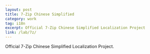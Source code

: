 ```yaml
---
layout: post
title: 7-Zip Chinese Simplified
category: work
tag: i18n
excerpt: Official 7-Zip Chinese Simplified Localization Project
link: /lab/7z/
---
```


<p>Official 7-Zip Chinese Simplified Localization Project.</p>
